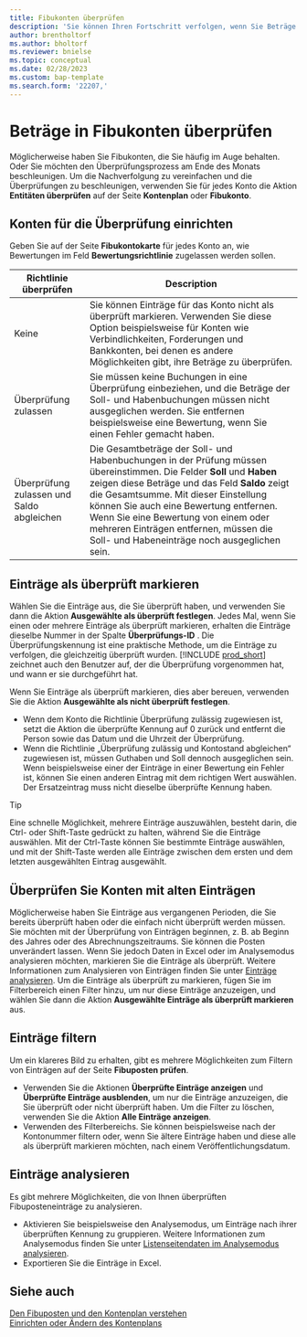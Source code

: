 ```yaml
---
title: Fibukonten überprüfen
description: 'Sie können Ihren Fortschritt verfolgen, wenn Sie Beträge in Fibukonten überprüfen.'
author: brentholtorf
ms.author: bholtorf
ms.reviewer: bnielse
ms.topic: conceptual
ms.date: 02/28/2023
ms.custom: bap-template
ms.search.form: '22207,'
---
```


# Beträge in Fibukonten überprüfen

Möglicherweise haben Sie Fibukonten, die Sie häufig im Auge behalten. Oder Sie möchten den Überprüfungsprozess am Ende des Monats beschleunigen. Um die Nachverfolgung zu vereinfachen und die Überprüfungen zu beschleunigen, verwenden Sie für jedes Konto die Aktion **Entitäten überprüfen** auf der Seite **Kontenplan** oder **Fibukonto**. 

## Konten für die Überprüfung einrichten

Geben Sie auf der Seite **Fibukontokarte** für jedes Konto an, wie Bewertungen im Feld **Bewertungsrichtlinie** zugelassen werden sollen.

|Richtlinie überprüfen  |Description  |
|---------|---------|
|Keine     | Sie können Einträge für das Konto nicht als überprüft markieren. Verwenden Sie diese Option beispielsweise für Konten wie Verbindlichkeiten, Forderungen und Bankkonten, bei denen es andere Möglichkeiten gibt, ihre Beträge zu überprüfen.        |
|Überprüfung zulassen     | Sie müssen keine Buchungen in eine Überprüfung einbeziehen, und die Beträge der Soll- und Habenbuchungen müssen nicht ausgeglichen werden. Sie entfernen beispielsweise eine Bewertung, wenn Sie einen Fehler gemacht haben.        |
|Überprüfung zulassen und Saldo abgleichen     | Die Gesamtbeträge der Soll- und Habenbuchungen in der Prüfung müssen übereinstimmen. Die Felder **Soll** und **Haben** zeigen diese Beträge und das Feld **Saldo** zeigt die Gesamtsumme. Mit dieser Einstellung können Sie auch eine Bewertung entfernen. Wenn Sie eine Bewertung von einem oder mehreren Einträgen entfernen, müssen die Soll- und Habeneinträge noch ausgeglichen sein.        |

## Einträge als überprüft markieren

Wählen Sie die Einträge aus, die Sie überprüft haben, und verwenden Sie dann die Aktion **Ausgewählte als überprüft festlegen**. Jedes Mal, wenn Sie einen oder mehrere Einträge als überprüft markieren, erhalten die Einträge dieselbe Nummer in der Spalte **Überprüfungs-ID** . Die Überprüfungskennung ist eine praktische Methode, um die Einträge zu verfolgen, die gleichzeitig überprüft wurden. [!INCLUDE [prod_short](includes/prod_short.md)] zeichnet auch den Benutzer auf, der die Überprüfung vorgenommen hat, und wann er sie durchgeführt hat.

Wenn Sie Einträge als überprüft markieren, dies aber bereuen, verwenden Sie die Aktion **Ausgewählte als nicht überprüft festlegen**.

* Wenn dem Konto die Richtlinie Überprüfung zulässig zugewiesen ist, setzt die Aktion die überprüfte Kennung auf 0 zurück und entfernt die Person sowie das Datum und die Uhrzeit der Überprüfung. 
* Wenn die Richtlinie „Überprüfung zulässig und Kontostand abgleichen“ zugewiesen ist, müssen Guthaben und Soll dennoch ausgeglichen sein. Wenn beispielsweise einer der Einträge in einer Bewertung ein Fehler ist, können Sie einen anderen Eintrag mit dem richtigen Wert auswählen. Der Ersatzeintrag muss nicht dieselbe überprüfte Kennung haben.

> [!TIP]
> Eine schnelle Möglichkeit, mehrere Einträge auszuwählen, besteht darin, die Ctrl- oder Shift-Taste gedrückt zu halten, während Sie die Einträge auswählen. Mit der Ctrl-Taste können Sie bestimmte Einträge auswählen, und mit der Shift-Taste werden alle Einträge zwischen dem ersten und dem letzten ausgewählten Eintrag ausgewählt.

## Überprüfen Sie Konten mit alten Einträgen

Möglicherweise haben Sie Einträge aus vergangenen Perioden, die Sie bereits überprüft haben oder die einfach nicht überprüft werden müssen. Sie möchten mit der Überprüfung von Einträgen beginnen, z. B. ab Beginn des Jahres oder des Abrechnungszeitraums. Sie können die Posten unverändert lassen. Wenn Sie jedoch Daten in Excel oder im Analysemodus analysieren möchten, markieren Sie die Einträge als überprüft. Weitere Informationen zum Analysieren von Einträgen finden Sie unter [Einträge analysieren](#analyze-entries). Um die Einträge als überprüft zu markieren, fügen Sie im Filterbereich einen Filter hinzu, um nur diese Einträge anzuzeigen, und wählen Sie dann die Aktion **Ausgewählte Einträge als überprüft markieren** aus.

## Einträge filtern

Um ein klareres Bild zu erhalten, gibt es mehrere Möglichkeiten zum Filtern von Einträgen auf der Seite **Fibuposten prüfen**.

* Verwenden Sie die Aktionen **Überprüfte Einträge anzeigen** und **Überprüfte Einträge ausblenden**, um nur die Einträge anzuzeigen, die Sie überprüft oder nicht überprüft haben. Um die Filter zu löschen, verwenden Sie die Aktion **Alle Einträge anzeigen**.
* Verwenden des Filterbereichs. Sie können beispielsweise nach der Kontonummer filtern oder, wenn Sie ältere Einträge haben und diese alle als überprüft markieren möchten, nach einem Veröffentlichungsdatum.

## Einträge analysieren

Es gibt mehrere Möglichkeiten, die von Ihnen überprüften Fibuposteneinträge zu analysieren.

* Aktivieren Sie beispielsweise den Analysemodus, um Einträge nach ihrer überprüften Kennung zu gruppieren. Weitere Informationen zum Analysemodus finden Sie unter [Listenseitendaten im Analysemodus analysieren](analysis-mode.md).
* Exportieren Sie die Einträge in Excel.

## Siehe auch

[Den Fibuposten und den Kontenplan verstehen](finance-general-ledger.md)  
[Einrichten oder Ändern des Kontenplans](finance-setup-chart-accounts.md)  
